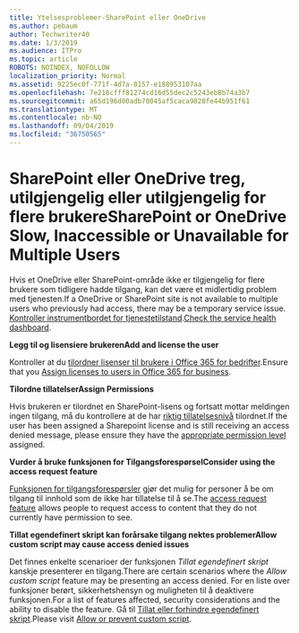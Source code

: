 ```yaml
---
title: Ytelsesproblemer-SharePoint eller OneDrive
ms.author: pebaum
author: Techwriter40
ms.date: 1/3/2019
ms.audience: ITPro
ms.topic: article
ROBOTS: NOINDEX, NOFOLLOW
localization_priority: Normal
ms.assetid: 9225ec0f-771f-4d7a-8157-e188953107aa
ms.openlocfilehash: 7e218cfff81274cd16d55dec2c5243eb8b74a3b7
ms.sourcegitcommit: a65d196d00adb70045af5caca9828fe44b951f61
ms.translationtype: MT
ms.contentlocale: nb-NO
ms.lasthandoff: 09/04/2019
ms.locfileid: "36750565"
---
```

# <a name="sharepoint-or-onedrive-slow-inaccessible-or-unavailable-for-multiple-users"></a><span data-ttu-id="3c3c1-102">SharePoint eller OneDrive treg, utilgjengelig eller utilgjengelig for flere brukere</span><span class="sxs-lookup"><span data-stu-id="3c3c1-102">SharePoint or OneDrive Slow, Inaccessible or Unavailable for Multiple Users</span></span>

<span data-ttu-id="3c3c1-103">Hvis et OneDrive eller SharePoint-område ikke er tilgjengelig for flere brukere som tidligere hadde tilgang, kan det være et midlertidig problem med tjenesten.</span><span class="sxs-lookup"><span data-stu-id="3c3c1-103">If a OneDrive or SharePoint site is not available to multiple users who previously had access, there may be a temporary service issue.</span></span> <span data-ttu-id="3c3c1-104">[Kontroller instrumentbordet for tjenestetilstand](https://portal.office.com/adminportal/home#/servicehealth).</span><span class="sxs-lookup"><span data-stu-id="3c3c1-104">[Check the service health dashboard](https://portal.office.com/adminportal/home#/servicehealth).</span></span>

<span data-ttu-id="3c3c1-105">**Legg til og lisensiere brukeren**</span><span class="sxs-lookup"><span data-stu-id="3c3c1-105">**Add and license the user**</span></span>

<span data-ttu-id="3c3c1-106">Kontroller at du [tilordner lisenser til brukere i Office 365 for bedrifter](https://docs.microsoft.com/office365/admin/subscriptions-and-billing/assign-licenses-to-users?view=o365-worldwide&amp;tabs=One).</span><span class="sxs-lookup"><span data-stu-id="3c3c1-106">Ensure that you [Assign licenses to users in Office 365 for business](https://docs.microsoft.com/office365/admin/subscriptions-and-billing/assign-licenses-to-users?view=o365-worldwide&amp;tabs=One).</span></span>


<span data-ttu-id="3c3c1-107">**Tilordne tillatelser**</span><span class="sxs-lookup"><span data-stu-id="3c3c1-107">**Assign Permissions**</span></span>

<span data-ttu-id="3c3c1-108">Hvis brukeren er tilordnet en SharePoint-lisens og fortsatt mottar meldingen ingen tilgang, må du kontrollere at de har [riktig tillatelsesnivå](https://docs.microsoft.com/sharepoint/understanding-permission-levels) tilordnet.</span><span class="sxs-lookup"><span data-stu-id="3c3c1-108">If the user has been assigned a Sharepoint license and is still receiving an access denied message, please ensure they have the [appropriate permission level](https://docs.microsoft.com/sharepoint/understanding-permission-levels) assigned.</span></span>

<span data-ttu-id="3c3c1-109">**Vurder å bruke funksjonen for Tilgangsforespørsel**</span><span class="sxs-lookup"><span data-stu-id="3c3c1-109">**Consider using the access request feature**</span></span>

<span data-ttu-id="3c3c1-110">[Funksjonen for tilgangsforespørsler](https://support.office.com/article/Set-up-and-manage-access-requests-94B26E0B-2822-49D4-929A-8455698654B3) gjør det mulig for personer å be om tilgang til innhold som de ikke har tillatelse til å se.</span><span class="sxs-lookup"><span data-stu-id="3c3c1-110">The [access request feature](https://support.office.com/article/Set-up-and-manage-access-requests-94B26E0B-2822-49D4-929A-8455698654B3) allows people to request access to content that they do not currently have permission to see.</span></span>

<span data-ttu-id="3c3c1-111">**Tillat egendefinert skript kan forårsake tilgang nektes problemer**</span><span class="sxs-lookup"><span data-stu-id="3c3c1-111">**Allow custom script may cause access denied issues**</span></span>

<span data-ttu-id="3c3c1-112">Det finnes enkelte scenarioer der funksjonen *Tillat egendefinert skript* kanskje presenterer en tilgang.</span><span class="sxs-lookup"><span data-stu-id="3c3c1-112">There are certain scenarios where the *Allow custom script* feature may be presenting an access denied.</span></span> <span data-ttu-id="3c3c1-113">For en liste over funksjoner berørt, sikkerhetshensyn og muligheten til å deaktivere funksjonen.</span><span class="sxs-lookup"><span data-stu-id="3c3c1-113">For a list of features affected, security considerations and the ability to disable the feature.</span></span> <span data-ttu-id="3c3c1-114">Gå til [Tillat eller forhindre egendefinert skript](https://docs.microsoft.com/sharepoint/allow-or-prevent-custom-script).</span><span class="sxs-lookup"><span data-stu-id="3c3c1-114">Please visit [Allow or prevent custom script](https://docs.microsoft.com/sharepoint/allow-or-prevent-custom-script).</span></span>

